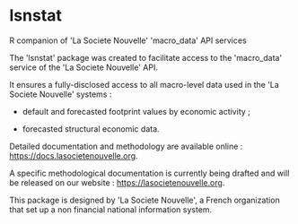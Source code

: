 # lsnstat
R companion of 'La Societe Nouvelle' 'macro_data' API services

The 'lsnstat' package was created to facilitate access to the 'macro_data' service of the 'La Societe Nouvelle' API.

It ensures a fully-disclosed access to all macro-level data used in the 'La Societe Nouvelle' systems :

* default and forecasted footprint values by economic activity ;

* forecasted structural economic data.

Detailed documentation and methodology are available online : https://docs.lasocietenouvelle.org. 

A specific methodological documentation is currently being drafted and will be released on our website :  https://lasocietenouvelle.org.

This package is designed by 'La Societe Nouvelle', a French organization that set up a non financial national information system.
